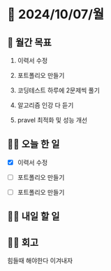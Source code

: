 # 📅 2024/10/07/월

## 🚀 월간 목표

1. 이력서 수정 

2. 포트폴리오 만들기

3. 코딩테스트 하루에 2문제씩 풀기

4. 알고리즘 인강 다 듣기

5. pravel 최적화 및 성능 개선



## 💪🏻 오늘 한 일

- [x] 이력서 수정

- [ ] 포트폴리오 만들기

- [ ] 포트폴리오 만들기

## 🫵🏻 내일 할 일


## ✍🏻 회고

힘들때 해야한다 이겨내자 